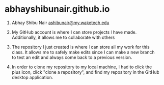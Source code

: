 # abhayshibunair.github.io

1. Abhay Shibu Nair ashibunair@my.waketech.edu

2. My GitHub account is where I can store projects I have made. Additionally, it allows me to collaborate with others 

3. The repository I just created is where I can store all my work for this class. It allows me to safely make edits since I can make a new branch to test an edit and always come back to a previous version.  

4. In order to clone my repository to my local machine, I had to click the plus icon, click "clone a repository", and find my repository in the GitHub desktop application. 